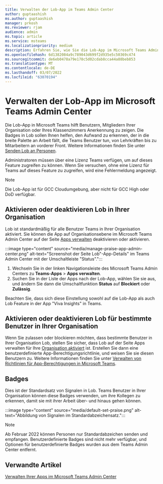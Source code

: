 ```yaml
---
title: Verwalten der Lob-App im Teams Admin Center
author: guptaashish
ms.author: guptaashish
manager: prkosh
ms.reviewer: rjam
audience: admin
ms.topic: article
ms.service: msteams
ms.localizationpriority: medium
description: Erfahren Sie, wie Sie die Lob-App im Microsoft Teams Admin Center verwalten.
ms.openlocfilehash: 6d1382084a9c789043d699f2d935e5c50369c474
ms.sourcegitcommit: de6eb0478a79e178c5d02cdab8cca44a88beb853
ms.translationtype: MT
ms.contentlocale: de-DE
ms.lasthandoff: 03/07/2022
ms.locfileid: "63070194"
---
```

# <a name="manage-the-praise-app-in-the-microsoft-teams-admin-center"></a>Verwalten der Lob-App im Microsoft Teams Admin Center

Die Lob-App in Microsoft Teams hilft Benutzern, Mitgliedern Ihrer Organisation oder Ihres Klassenzimmers Anerkennung zu zeigen. Die Badges in Lob sollen Ihnen helfen, den Aufwand zu erkennen, der in die breite Palette an Arbeit fällt, die Teams Benutzer tun, von Lehrkräften bis zu Mitarbeitern an vorderer Front. Weitere Informationen finden Sie unter [Senden Lob an Personen](https://support.microsoft.com/office/send-praise-to-people-50f26b47-565f-40fe-8642-5ca2a5ed261e).

Administratoren müssen über eine Lizenz Teams verfügen, um auf dieses Feature zugreifen zu können. Wenn Sie versuchen, ohne eine Lizenz für Teams auf dieses Feature zu zugreifen, wird eine Fehlermeldung angezeigt.

> [!NOTE]
> Die Lob-App ist für GCC Cloudumgebung, aber nicht für GCC High oder DoD verfügbar.

## <a name="enable-or-disable-praise-in-your-organization"></a>Aktivieren oder deaktivieren Lob in Ihrer Organisation

Lob ist standardmäßig für alle Benutzer Teams in Ihrer Organisation aktiviert. Sie können die App auf Organisationsebene im Microsoft Teams Admin Center auf der Seite [Apps verwalten](manage-apps.md) deaktivieren oder aktivieren.

:::image type="content" source="media/manage-praise-app-admin-center.png" alt-text="Screenshot der Seite Lob"-App-Details" im Teams Admin Center mit der Umschaltleiste "Status".":::

1. Wechseln Sie in der linken Navigationsleiste des Microsoft Teams Admin Centers zu **Teams-Apps** > **Apps verwalten**.
2. Suchen Sie in der Liste der Apps nach der Lob-App, wählen Sie sie aus, und ändern Sie dann die Umschaltfunktion **Status** auf **Blockiert** oder **Zulässig**.

Beachten Sie, dass sich diese Einstellung sowohl auf die Lob-App als auch Lob Feature in der App "Viva Insights" in Teams.

## <a name="enable-or-disable-praise-for-specific-users-in-your-organization"></a>Aktivieren oder deaktivieren Lob für bestimmte Benutzer in Ihrer Organisation

Wenn Sie zulassen oder blockieren möchten, dass bestimmte Benutzer in Ihrer Organisation Lob, stellen Sie sicher, dass Lob auf der Seite Apps verwalten für Ihre [Organisation aktiviert](manage-apps.md) ist. Erstellen Sie dann eine benutzerdefinierte App-Berechtigungsrichtlinie, und weisen Sie sie diesen Benutzern zu. Weitere Informationen finden Sie unter [Verwalten von Richtlinien für App-Berechtigungen in Microsoft Teams](teams-app-permission-policies.md).

## <a name="badges"></a>Badges

Dies ist der Standardsatz von Signalen in Lob. Teams Benutzer in Ihrer Organisation können diese Badges verwenden, um ihre Kollegen zu erkennen, damit sie mit ihrer Arbeit über- und hinaus gehen können.

:::image type="content" source="media/default-set-praise.png" alt-text="Abbildung von Signalen im Standardabzeichensatz.":::

> [!NOTE]
> Ab Februar 2022 können Personen nur Standardabzeichen senden und empfangen. Benutzerdefinierte Badges sind nicht mehr verfügbar, und Optionen für benutzerdefinierte Badges wurden aus dem Teams Admin Center entfernt.

## <a name="related-articles"></a>Verwandte Artikel

[Verwalten Ihrer Apps im Microsoft Teams Admin Center](manage-apps.md)